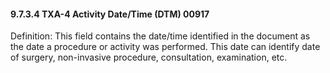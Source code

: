 #### 9.7.3.4 TXA-4 Activity Date/Time (DTM) 00917

Definition: This field contains the date/time identified in the document as the date a procedure or activity was performed. This date can identify date of surgery, non-invasive procedure, consultation, examination, etc.
